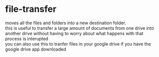 # file-transfer
moves all the files  and folders into a new destination folder.<br>
this is useful to transfer a large amount of documents from one drive into another drive without having to worry about what happens with that process is interupted
<br> you can also use this to tranfer files in your google drive if you have the google drive app downloaded
